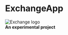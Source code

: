 # ExchangeApp
<div>
<img src="https://raw.githubusercontent.com/rejbarrera/ExchangeUDB/master/Droid/Resources/drawable-mdpi/ic_exchange_logo.png" alt="Exchange logo" />
</div>
<strong>An experimental project</strong>
